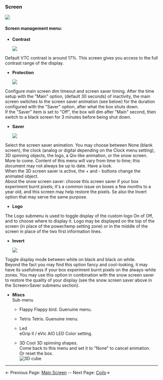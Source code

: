 ### Screen 
   ![](http://i345.photobucket.com/albums/p374/ClockSelect/eVic/screenmenu_zpsph9b8ono.png)

#### Screen management menu:
 * __Contrast__

   ![](http://i345.photobucket.com/albums/p374/ClockSelect/eVic/contrast_zpsjuouc0v4.png)

Default VTC contrast is around 17%. This screen gives you access to the full contrast range of the display.
 
* __Protection__

   ![](http://i345.photobucket.com/albums/p374/ClockSelect/eVic/protec_zpsx0jd4aok.png)

Configure main screen dim timeout and screen saver timing. After the time setup with the "Main" option, (default 30 seconds) of inactivity, the main screen switches to the screen saver animation (see below) for the duration configured with the "Saver" option, after what the box shuts down.  
If the "Saver" item is set to "Off", the box will dim after "Main" second, then switch to a black screen for 3 minutes before being shut down.

  * __Saver__
   
      ![](http://i345.photobucket.com/albums/p374/ClockSelect/eVic/saver_zpsdkyhj1mz.png)

Select the screen saver animation. You may choose between None (blank screen), the clock (analog or digital depending on the Clock menu setting), 3D spinning objects, the logo, a Qix-like animation, or the snow screen. More to come. Content of this menu will vary from time to time; this document may not always be up to date. Have a look.  
When the 3D screen saver is active, the + and - buttons change the animated object.  
About the snow screen saver: choose this screen saver if your box experiment burnt pixels; it's a common issue on boxes a few months to a year old, and this screen may help restore the pixels. Se also the Invert option that may serve the same purpose.

  * __Logo__

The Logo submenu is used to toggle display of the custom logo On of Off, and to choose where to display it. Logo may be displayed on the top of the screen (in place of the power/temp setting zone) or in the middle of the screen in place of the two first information lines.

  * __Invert__  
  
      ![](http://i345.photobucket.com/albums/p374/ClockSelect/invert_zpsyowemzqu.png)  

Toggle display mode between white on black and black on white.  
Beyond the fact you may find this option fancy and cool-looking, it may have its usefulness if your box experiment burnt pixels on the always-white zones. You may use this option in combination with the snow screen saver to restore the quality of your display (see the snow screen saver above in the Screen>Saver submenu section).

  * __Miscs__  
      Sub-menu
      * Flappy
            Flappy bird. Guenuine menu.

      * Tetris
            Tetris. Guenuine menu.

      * Led  
            eGrip II / eVic AIO LED Color setting.

      * 3D
            Cool 3D spinning shapes.  
            Come back to this menu and set it to "None" to cancel animation.  
            Or reset the box.  
            ![3D cube](http://i345.photobucket.com/albums/p374/ClockSelect/eVic/cube_zpsf9apfiun.png)
-----

← Previous Page: [Main Screen](mainscr_en.md) --  Next Page: [Coils](coils_en.md)→
